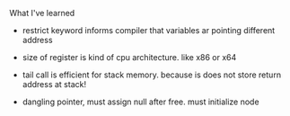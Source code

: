 What I've learned

 - restrict keyword informs compiler that variables ar pointing different address

 - size of register is kind of cpu architecture.
   like x86 or x64

- tail call is efficient for stack memory. because is does not store return address at stack!

- dangling pointer, must assign null after free. must initialize node